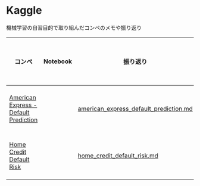 # Kaggle

機械学習の自習目的で取り組んだコンペのメモや振り返り

| コンペ | Notebook | 振り返り | ステータス |
| --- | --- | --- | --- |
| [American Express - Default Prediction](https://www.kaggle.com/competitions/amex-default-prediction) |  | [american_express_default_prediction.md](https://github.com/tynmarket/kaggle/blob/master/american_express_default_prediction.md) | 開催終了後 |
| [Home Credit Default Risk](https://www.kaggle.com/competitions/home-credit-default-risk) | | [home_credit_default_risk.md](https://github.com/tynmarket/kaggle/blob/master/home_credit_default_risk.md) | 開催終了後 |
